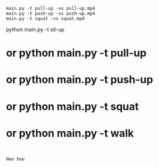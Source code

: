 
```
main.py -t pull-up -vs pull-up.mp4
main.py -t push-up -vs push-up.mp4
main.py -t squat -vs squat.mp4
```

python main.py -t sit-up
# or python main.py -t pull-up
# or python main.py -t push-up
# or python main.py -t squat
# or python main.py -t walk
```


Hee hee